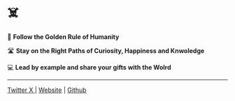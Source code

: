 # ☠️



📏 **Follow the Golden Rule of Humanity**

🛣️ **Stay on the Right Paths of Curiosity, Happiness and Knwoledge**

💻 **Lead by example and share your gifts with the Wolrd**


---

[Twitter X ](https://twitter.com/13HackerSkull) | [Website](www.hackerSkull.com) | [Github](https://github.com/warteamx/HackerSkull)

